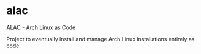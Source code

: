 # alac

ALAC - Arch Linux as Code

Project to eventually install and manage Arch Linux installations entirely as code.
